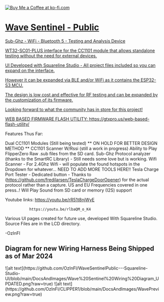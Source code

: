 
<a href='https://ko-fi.com/ozinfl' target='_blank'><img height='35' style='border:0px;height:46px;' src='https://az743702.vo.msecnd.net/cdn/kofi3.png?v=0' border='0' alt='Buy Me a Coffee at ko-fi.com' />

# Wave Sentinel - Public

Sub-Ghz - WiFi - Bluetooth 5 - Testing and Analysis Device

WT32-SC01-PLUS interface for the CC1101 module that allows standalone testing without the need for external devices.

UI Developed with Squareline Studio - All project files included so you can expand on the interface. 

However it can be expanded via BLE and/or WiFi as it contains the ESP32-S3 MCU.

The design is low cost and effective for RF testing and can be expanded by the customization of its firmware.

Looking forward to what the community has in store for this project!

WEB BASED FIRMWARE FLASH UTILITY: https://gtxpro.us/web-based-flash-utility/


Features Thus Far: 

Dual CC1101 Modules (Still being tested)  ** ON HOLD FOR BETTER DESIGN METHOD **
CC1101 Scanner W/Rssi (still a work in progress)
Ability to Play FlipperZero Raw .sub files from the SD card. 
Sub-Ghz Protocol analyzer (thanks to the SmartRC Library) - Still needs some love but is working. 
Wifi Scanner - For 2.4Ghz Wifi - will populate the found hotspots in the Dropdown for whatever... NEED TO ADD MORE TOOLS HERE!!
Tesla Charge Port Tester - Dedicated button - Thanks to (https://github.com/fredilarsen/TeslaChargeDoorOpener) for the actual protocol rather than a capture.  US and EU Frequencies covered in one press..!
Will Play Sound from SD card or memory (I2S) support


Youtube links: https://youtu.be/rR51t8njWyE

               https://youtu.be/rlbaQM_o_K4

Various UI pages created for future use, developed With Squareline Studio. Source Files are in the LCD directory.

-OzInFl

<h2>Diagram for new Wiring Harness Being Shipped as of Mar 2024</h2>
![alt text](https://github.com/OzInFl/WaveSentinelPublic---Squareline-Studio-UI/blob/main/DocsAndImages/Wave%20Sentinel%20Wiring%20Diagram_UPDATED.png?raw=true)
![alt text](https://github.com/OzInFl/CLIPPER1/blob/main/DocsAndImages/WavePreview.png?raw=true)
